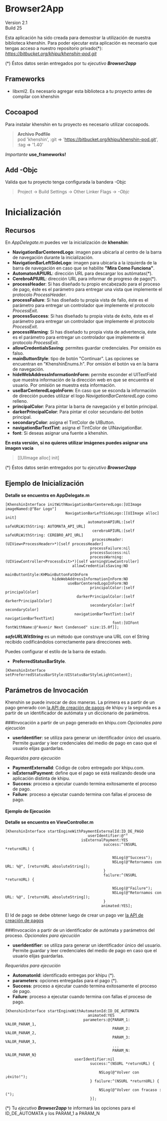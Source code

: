 # Browser2App
Version 2.1  
Build 25

Esta aplicación ha sido creada para demostrar la utilización de nuestra biblioteca khenshin. Para poder ejecutar esta aplicación es necesario que tengas acceso a nuestro repositorio privado(*): *https://bitbucket.org/khipu/khenshin-pod.git*

(*) Éstos datos serán entregados por tu *ejecutivo* ***Browser2app***

## Frameworks
* libxml2. Es necesario agregar esta biblioteca a tu proyecto antes de compilar con khenshin
 
## Cocoapod
Para instalar khenshin en tu proyecto es necesario utilizar cocoapods.
> **Archivo Podfile**  
> pod 'khenshin', :git => 'https://bitbucket.org/khipu/khenshin-pod.git', :tag => '1.40'

*Importante* **use_frameworks!**

## Add -Objc  
Valida que tu proyecto tenga configurada la bandera -Objc

> Project -> Build Settings -> Other Linker Flags -> *-Objc*

# Inicialización 
## Recursos
En *AppDelegate.m* puedes ver la inicialización de **khenshin**:  

* **NavigationBarCenteredLogo**: imagen para ubicarla al centro de la barra de navegación durante la inicialización.  
* **NavigationBarLeftSideLogo**: imagen para ubicarla a la izquierda de la barra de navegación en caso que se habilite **"Mira Como Funciona"**.  
* **AutomatonAPIURL**: dirección URL para descargar los autómatas(*).
* **CerebroAPIURL**: dirección URL para informar de progreso de pago(*).
* **processHeader**: Si has diseñado tu propio encabezado para el proceso de pago, éste es el parámetro para entregar una vista que implemente el protocolo *ProcessHeader*.
* **processFailure**: Si has diseñado tu propia vista de fallo, éste es el parámetro para entregar un controlador que implemente el protocolo *ProcessExit*.
* **processSuccess**: Si has diseñado tu propia vista de éxito, éste es el parámetro para entregar un controlador que implemente el protocolo *ProcessExit*.
* **processWarning**: Si has diseñado tu propia vista de advertencia, éste es el parámetro para entregar un controlador que implemente el protocolo *ProcessExit*.
* **allowCredentialsSaving**: permites guardar credenciales. Por omisión es falso.
* **mainButtonStyle**: tipo de botón "Continuar". Las opciones se encuentran en "KhenshinEnums.h". Por omisión el botón va en la barra de navegación.
* **hideWebAddressInformationInForm**: permite esconder el UITextField que muestra información de la dirección web en que se encuentra el usuario. Por omisión se muestra esta información.
* **useBarCenteredLogoInForm**: En caso que se esconda la información de dirección puedes utilizar el logo *NavigationBarCenteredLogo* como relleno.
* **principalColor**: Para pintar la barra de navegación y el botón principal.
* **darkerPrincipalColor**: Para pintar el color secundario del botón principal.
* **secondaryColor**: asigna el TintColor de UIButton.
* **navigationBarTextTint**: asigna el TintColor de UINavigationBar.
* **font**: Si deseas asignar una fuente a khenshin.

**En esta versión, si no quieres utilizar imágenes puedes asignar una imagen vacía**

> [[UIImage alloc] init]

(*) Éstos datos serán entregados por tu *ejecutivo* ***Browser2app***

## Ejemplo de Inicialización
**Detalle se encuentra en AppDelegate.m**

```
[KhenshinInterface initWithNavigationBarCenteredLogo:[UIImage imageNamed:@"Bar Logo"]
                           NavigationBarLeftSideLogo:[[UIImage alloc] init]
                                     automatonAPIURL:[self safeURLWithString: AUTOMATA_API_URL]
                                       cerebroAPIURL:[self safeURLWithString: CEREBRO_API_URL]
                                       processHeader:(UIView<ProcessHeader>*)[self processHeader]
                                      processFailure:nil
                                      processSuccess:nil
                                      processWarning:(UIViewController<ProcessExit>*)[self warningViewController]
                              allowCredentialsSaving:NO
                                     mainButtonStyle:KHMainButtonFatOnForm
                     hideWebAddressInformationInForm:NO
                            useBarCenteredLogoInForm:NO
                                      principalColor:[self principalColor]
                                darkerPrincipalColor:[self darkerPrincipalColor]
                                      secondaryColor:[self secondaryColor]
                               navigationBarTextTint:[self navigationBarTextTint]
                                                font:[UIFont fontWithName:@"Avenir Next Condensed" size:15.0f]];

```
***safeURLWitString*** es un método que construye una URL con el String recibido codificándolos correctamente para direcciones web. 

Puedes configurar el estilo de la barra de estado.

* **PreferredStatusBarStyle**.

```
[KhenshinInterface setPreferredStatusBarStyle:UIStatusBarStyleLightContent];
```

## Parámetros de Invocación
Khenshin se puede invocar de dos maneras. La primera es a partir de un pago generado con [la API de creación de pagos](https://khipu.com/page/api) de khipu y la segunda es a partir de un identificador de autómata y un diccionario de parámetros.

###Invocación a partir de un pago generado en khipu.com
*Opcionales para ejecución*
 
* **userIdentifier**: se utiliza para generar un identificador único del usuario. Permite guardar y leer credenciales del medio de pago en caso que el usuario elijas guardarlas.

*Requeridos para ejecución*

* **PaymentExternalId**: Código de cobro entregado por khipu.com.  
* **isExternalPayment**: define que el pago se está realizando desde una aplicación distinta de khipu.
* **Success**: proceso a ejecutar cuando termina exitosamente el proceso de pago.  
* **Failure**: proceso a ejecutar cuando termina con fallas el proceso de pago.  

#### Ejemplo de Ejecución
**Detalle se encuentra en ViewController.m**  

```
[KhenshinInterface startEngineWithPaymentExternalId:ID_DE_PAGO
                                     userIdentifier:@""
                                  isExternalPayment:YES
                                            success:^(NSURL *returnURL) {
                                                        
                                                NSLog(@"Success");
                                                NSLog(@"Retornamos con URL: %@", [returnURL absoluteString]);
                                            }
                                            failure:^(NSURL *returnURL) {
                                                        
                                                NSLog(@"Failure");
                                                NSLog(@"Retornamos con URL: %@", [returnURL absoluteString]);
                                            }
                                           animated:YES];
```
El Id de pago se debe obtener luego de crear un pago ver [la API de creación de pagos](https://khipu.com/page/api)

###Invocación a partir de un identificador de autómata y parámetros del proceso.
*Opcionales para ejecución*
 
* **userIdentifier**: se utiliza para generar un identificador único del usuario. Permite guardar y leer credenciales del medio de pago en caso que el usuario elijas guardarlas.

*Requeridos para ejecución*

* **AutomatonId**: identificado entregas por khipu (*).
* **parameters**: opciones entregadas para el pago (*).
* **Success**: proceso a ejecutar cuando termina exitosamente el proceso de pago.  
* **Failure**: proceso a ejecutar cuando termina con fallas el proceso de pago.  

```
[KhenshinInterface startEngineWithAutomatonId:ID_DE_AUTOMATA
                                     animated:YES
                                   parameters:@{PARAM_1: VALOR_PARAM_1,
                                                PARAM_2: VALOR_PARAM_2,
                                                PARAM_3: VALOR_PARAM_3,
                                                ...
                                                PARAM_N: VALOR_PARAM_N}
                               userIdentifier:nil
                                      success:^(NSURL *returnURL) {
                                          
                                          NSLog(@"Volver con ¡éxito!");
                                      } failure:^(NSURL *returnURL) {
                                          
                                          NSLog(@"Volver con fracaso :(");
                                      }];
```
(*) Tu *ejecutivo* ***Browser2app*** te informará las opciones para el ID\_DE\_AUTOMATA y los PARAM\_1 a PARAM\_N
